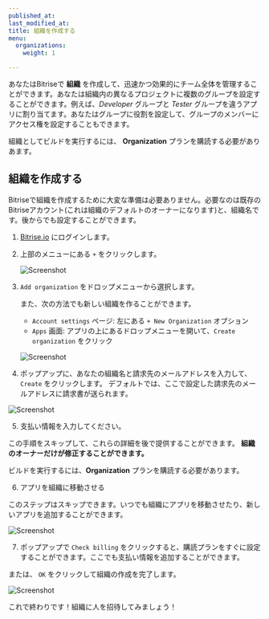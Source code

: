 ```yaml
---
published_at:
last_modified_at:
title: 組織を作成する
menu:
  organizations:
    weight: 1

---
```

あなたはBitriseで **組織** を作成して、迅速かつ効果的にチーム全体を管理することができます。あなたは組織内の異なるプロジェクトに複数のグループを設定することができます。例えば、_Developer_ グループと _Tester_ グループを違うアプリに割り当てます。あなたはグループに役割を設定して、グループのメンバーにアクセス権を設定することもできます。

組織としてビルドを実行するには、 **Organization** プランを購読する必要がありあます。

## 組織を作成する

Bitriseで組織を作成するために大変な準備は必要ありません。必要なのは既存のBitriseアカウント(これは組織のデフォルトのオーナーになります)と、組織名です。後からでも設定することができます。

1. [Bitrise.io](https://www.bitrise.io) にログインします。
2. 上部のメニューにある `+` をクリックします。

   ![Screenshot](/img/team-management/organization/add-org.png)

3. `Add organization` をドロップメニューから選択します。

   また、次の方法でも新しい組織を作ることができます。
   * `Account settings` ページ: 左にある `+ New Organization` オプション
   * `Apps` 画面: アプリの上にあるドロップメニューを開いて、`Create organization` をクリック

   ![Screenshot](/img/team-management/organization/add-org-apps.png)

4. ポップアップに、あなたの組織名と請求先のメールアドレスを入力して、 `Create` をクリックします。 デフォルトでは、ここで設定した請求先のメールアドレスに請求書が送られます。

![Screenshot](/img/team-management/organization/name-email-org.png)

5. 支払い情報を入力してください。

この手順をスキップして、これらの詳細を後で提供することができます。 **組織のオーナーだけが修正することができます。**

ビルドを実行するには、**Organization** プランを購読する必要があります。

6. アプリを組織に移動させる

このステップはスキップできます。いつでも組織にアプリを移動させたり、新しいアプリを追加することができます。

![Screenshot](/img/team-management/organization/transfer-apps-creation.png)

7. ポップアップで `Check billing` をクリックすると、購読プランをすぐに設定することができます。ここでも支払い情報を追加することができます。

または、 `OK` をクリックして組織の作成を完了します。

![Screenshot](/img/team-management/organization/no-active-sub-yet.png)

これで終わりです！組織に人を招待してみましょう！